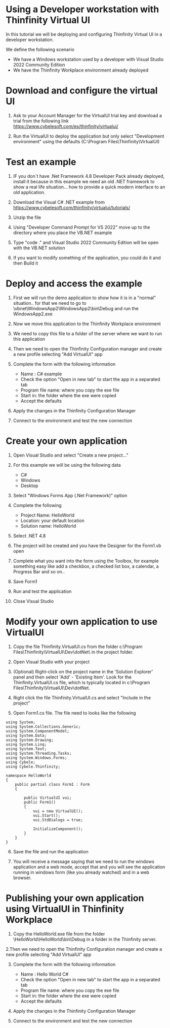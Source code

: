 # Using a Developer workstation with Thinfinity Virtual UI 

In this tutorial we will be deploying and configuring Thinfinity Virtual UI in a developer workstation. 

We define the following scenario
- We have a Windows workstation used by a developer with Visual Studio 2022 Community Edition 
- We have the Thinfinity Workplace environment already deployed 

Download and configure the virtual UI
=

1. Ask to your Account Manager for the VirtualUI trial key and download a trial from the following link https://www.cybelesoft.com/es/thinfinity/virtualui/

2. Run the VirtualUI to deploy the application but only select "Development environment" using the defaults (C:\Program Files\Thinfinity\VirtualUI)


Test an example
=

1. IF you don´t have .Net Framework 4.8 Developer Pack already deployed, install it because in this example we need an old .NET framework to show a real life situation... how to provide a quick modern interface to an old application.

2. Download the Visual C# .NET example from https://www.cybelesoft.com/thinfinity/virtualui/tutorials/

3. Unzip the file

4. Using "Developer Command Prompt for VS 2022" move up to the directory where you place the VB.NET example

5. Type "code ." and Visual Studio 2022 Community Edition will be open with the VB.NET solution

6. If you want to modify something of the application, you could do it and then Build it


Deploy and access the example  
= 

1. First we will run the demo application to show how it is in a "normal" situation.. for that we need to go to <your folder>\vbnet\WindowsApp2\WindowsApp2\bin\Debug and run the WindowsApp2.exe

2. Now we move this application to the Thinfinity Workplace environment

3. We need to copy this file to a folder of the server where we want to run this application

4. Then we need to open the Thinfinity Configuration manager and create a new profile selecting "Add VirtualUI" app

5. Complete the form with the following information
    - Name : C# example
    - Check the option "Open in new tab" to start the app in a separated tab
    - Program file name: where you copy the exe file
    - Start in: the folder where the exe were copied
    - Accept the defaults
  
6. Apply the changes in the Thinfinity Configuration Manager

7. Connect to the environment and test the new connection

Create your own application
=

1. Open Visual Studio and select "Create a new project..."

2. For this example we will be using the following data
    - C#
    - Windows
    - Desktop
  
3. Select "Windows Forms App (.Net Framework)" option

4.  Complete the following
    - Project Name: HelloWorld
    - Location: your default location
    - Solution name: HelloWorld

5. Select .NET 4.8 

6. The project will be created and you have the Designer for the Form1.vb open

7. Complete what you want into the form using the Toolbox, for example something easy like add a checkbox, a checked list box, a calendar, a Progress Bar and so on..

8. Save Form1

9. Run and test the application

10. Close Visual Studio

Modify your own application to use VirtualUI
=

1. Copy the file Thinfinity.VirtualUI.cs from the folder c:\Program Files\Thinfinity\VirtualUI\Dev\dotNet\ in the project folder.

2. Open Visual Studio with your project

3. (Optional) Right-click on the project name in the 'Solution Explorer' panel and then select 'Add' - 'Existing Item'. Look for the Thinfinity.VirtualUI.cs file, which is typically located in c:\Program Files\Thinfinity\VirtualUI\Dev\dotNet\.

4. Right click the file Thinfinity.VirtualUI.cs and select "Include in the project"

5. Open Form1.cs file. The file need to looks like the following
```
using System;
using System.Collections.Generic;
using System.ComponentModel;
using System.Data;
using System.Drawing;
using System.Linq;
using System.Text;
using System.Threading.Tasks;
using System.Windows.Forms;
using Cybele;
using Cybele.Thinfinity;

namespace HelloWorld
{
    public partial class Form1 : Form
    {

        public VirtualUI vui;
        public Form1()
        {
            vui = new VirtualUI();
            vui.Start();
            vui.StdDialogs = true;

            InitializeComponent();
        }
    }
}

```

6. Save the file and run the application

7. You will receive a message saying that we need to run the windows application and a web mode, accept that and you will see the application running in windows form (like you already watched) and in a web browser.
   

Publishing your own application using VirtualUI in Thinfinity Workplace
=

1. Copy the HelloWorld.exe file from the folder <your folder>\HelloWorld\HelloWorld\bin\Debug in a folder in the Thinfinity server.

2.Then we need to open the Thinfinity Configuration manager and create a new profile selecting "Add VirtualUI" app

3. Complete the form with the following information
    - Name : Hello World C# 
    - Check the option "Open in new tab" to start the app in a separated tab
    - Program file name: where you copy the exe file
    - Start in: the folder where the exe were copied
    - Accept the defaults
  
6. Apply the changes in the Thinfinity Configuration Manager

7. Connect to the environment and test the new connection
